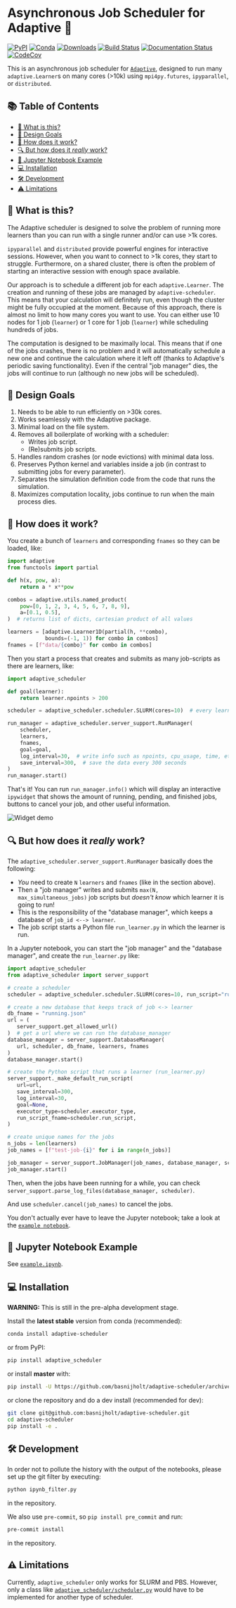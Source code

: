 # Asynchronous Job Scheduler for Adaptive :rocket:

[![PyPI](https://img.shields.io/pypi/v/adaptive-scheduler.svg)](https://pypi.python.org/pypi/adaptive-scheduler)
[![Conda](https://img.shields.io/conda/v/conda-forge/adaptive-scheduler.svg?label=conda-forge)](https://anaconda.org/conda-forge/adaptive-scheduler)
[![Downloads](https://anaconda.org/conda-forge/adaptive-scheduler/badges/downloads.svg)](https://anaconda.org/conda-forge/adaptive-scheduler)
[![Build Status](https://github.com/basnijholt/adaptive-scheduler/actions/workflows/pytest.yml/badge.svg)](https://github.com/basnijholt/adaptive-scheduler/actions/workflows/pytest.yml)
[![Documentation Status](https://readthedocs.org/projects/adaptive-scheduler/badge/?version=latest)](https://adaptive-scheduler.readthedocs.io/en/latest/?badge=latest)
[![CodeCov](https://codecov.io/gh/basnijholt/adaptive-scheduler/branch/main/graph/badge.svg)](https://codecov.io/gh/basnijholt/adaptive-scheduler)

This is an asynchronous job scheduler for [`Adaptive`](https://github.com/python-adaptive/adaptive/), designed to run many `adaptive.Learner`s on many cores (>10k) using `mpi4py.futures`, `ipyparallel`, or `distributed`.

## :books: Table of Contents
<!-- START doctoc generated TOC please keep comment here to allow auto update -->
<!-- DON'T EDIT THIS SECTION, INSTEAD RE-RUN doctoc TO UPDATE -->

- [:thinking: What is this?](#thinking-what-is-this)
- [:dart: Design Goals](#dart-design-goals)
- [:test_tube: How does it work?](#test_tube-how-does-it-work)
- [:mag: But how does it *really* work?](#mag-but-how-does-it-really-work)
- [:notebook: Jupyter Notebook Example](#notebook-jupyter-notebook-example)
- [:computer: Installation](#computer-installation)
- [:hammer_and_wrench: Development](#hammer_and_wrench-development)
- [:warning: Limitations](#warning-limitations)

<!-- END doctoc generated TOC please keep comment here to allow auto update -->


## :thinking: What is this?

The Adaptive scheduler is designed to solve the problem of running more learners than you can run with a single runner and/or can use >1k cores.

`ipyparallel` and `distributed` provide powerful engines for interactive sessions. However, when you want to connect to >1k cores, they start to struggle. Furthermore, on a shared cluster, there is often the problem of starting an interactive session with enough space available.

Our approach is to schedule a different job for each `adaptive.Learner`. The creation and running of these jobs are managed by `adaptive-scheduler`. This means that your calculation will definitely run, even though the cluster might be fully occupied at the moment. Because of this approach, there is almost no limit to how many cores you want to use. You can either use 10 nodes for 1 job (`learner`) or 1 core for 1 job (`learner`) while scheduling hundreds of jobs.

The computation is designed to be maximally local. This means that if one of the jobs crashes, there is no problem and it will automatically schedule a new one and continue the calculation where it left off (thanks to Adaptive's periodic saving functionality). Even if the central "job manager" dies, the jobs will continue to run (although no new jobs will be scheduled).

## :dart: Design Goals

1. Needs to be able to run efficiently on >30k cores.
2. Works seamlessly with the Adaptive package.
3. Minimal load on the file system.
4. Removes all boilerplate of working with a scheduler:
   - Writes job script.
   - (Re)submits job scripts.
5. Handles random crashes (or node evictions) with minimal data loss.
6. Preserves Python kernel and variables inside a job (in contrast to submitting jobs for every parameter).
7. Separates the simulation definition code from the code that runs the simulation.
8. Maximizes computation locality, jobs continue to run when the main process dies.

## :test_tube: How does it work?

You create a bunch of `learners` and corresponding `fnames` so they can be loaded, like:

```python
import adaptive
from functools import partial

def h(x, pow, a):
    return a * x**pow

combos = adaptive.utils.named_product(
    pow=[0, 1, 2, 3, 4, 5, 6, 7, 8, 9],
    a=[0.1, 0.5],
)  # returns list of dicts, cartesian product of all values

learners = [adaptive.Learner1D(partial(h, **combo),
            bounds=(-1, 1)) for combo in combos]
fnames = [f"data/{combo}" for combo in combos]
```

Then you start a process that creates and submits as many job-scripts as there are learners, like:

```python
import adaptive_scheduler

def goal(learner):
    return learner.npoints > 200

scheduler = adaptive_scheduler.scheduler.SLURM(cores=10)  # every learner gets this many cores

run_manager = adaptive_scheduler.server_support.RunManager(
    scheduler,
    learners,
    fnames,
    goal=goal,
    log_interval=30,  # write info such as npoints, cpu_usage, time, etc. to the job log file
    save_interval=300,  # save the data every 300 seconds
)
run_manager.start()
```

That's it! You can run `run_manager.info()` which will display an interactive `ipywidget` that shows the amount of running, pending, and finished jobs, buttons to cancel your job, and other useful information.

![Widget demo](http://files.nijho.lt/info.gif)

## :mag: But how does it *really* work?

The `adaptive_scheduler.server_support.RunManager` basically does the following:

- *You* need to create `N` `learners` and `fnames` (like in the section above).
- Then a "job manager" writes and submits `max(N, max_simultaneous_jobs)` job scripts but *doesn't know* which learner it is going to run!
- This is the responsibility of the "database manager", which keeps a database of `job_id <--> learner`.
- The job script starts a Python file `run_learner.py` in which the learner is run.

In a Jupyter notebook, you can start the "job manager" and the "database manager", and create the `run_learner.py` like:

```python
import adaptive_scheduler
from adaptive_scheduler import server_support

# create a scheduler
scheduler = adaptive_scheduler.scheduler.SLURM(cores=10, run_script="run_learner.py",)

# create a new database that keeps track of job <-> learner
db_fname = "running.json"
url = (
   server_support.get_allowed_url()
)  # get a url where we can run the database_manager
database_manager = server_support.DatabaseManager(
   url, scheduler, db_fname, learners, fnames
)
database_manager.start()

# create the Python script that runs a learner (run_learner.py)
server_support._make_default_run_script(
   url=url,
   save_interval=300,
   log_interval=30,
   goal=None,
   executor_type=scheduler.executor_type,
   run_script_fname=scheduler.run_script,
)

# create unique names for the jobs
n_jobs = len(learners)
job_names = [f"test-job-{i}" for i in range(n_jobs)]

job_manager = server_support.JobManager(job_names, database_manager, scheduler)
job_manager.start()
```

Then, when the jobs have been running for a while, you can check `server_support.parse_log_files(database_manager, scheduler)`.

And use `scheduler.cancel(job_names)` to cancel the jobs.

You don't actually ever have to leave the Jupyter notebook; take a look at the [`example notebook`](https://github.com/basnijholt/adaptive-scheduler/blob/master/example.ipynb).

## :notebook: Jupyter Notebook Example

See [`example.ipynb`](https://github.com/basnijholt/adaptive-scheduler/blob/master/example.ipynb).

## :computer: Installation

**WARNING:** This is still in the pre-alpha development stage.

Install the **latest stable** version from conda (recommended):

```bash
conda install adaptive-scheduler
```

or from PyPI:

```bash
pip install adaptive_scheduler
```

or install **master** with:

```bash
pip install -U https://github.com/basnijholt/adaptive-scheduler/archive/master.zip
```

or clone the repository and do a dev install (recommended for dev):

```bash
git clone git@github.com:basnijholt/adaptive-scheduler.git
cd adaptive-scheduler
pip install -e .
```

## :hammer_and_wrench: Development

In order not to pollute the history with the output of the notebooks, please set up the git filter by executing:

```bash
python ipynb_filter.py
```

in the repository.

We also use `pre-commit`, so `pip install pre_commit` and run:

```bash
pre-commit install
```

in the repository.

## :warning: Limitations

Currently, `adaptive_scheduler` only works for SLURM and PBS.
However, only a class like [`adaptive_scheduler/scheduler.py`](https://github.com/basnijholt/adaptive-scheduler/blob/master/adaptive_scheduler/scheduler.py#L471) would have to be implemented for another type of scheduler.
